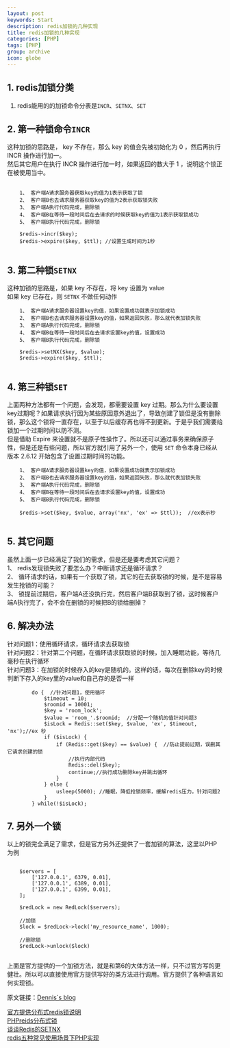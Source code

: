 ```yaml
---
layout: post
keywords: Start
description: redis加锁的几种实现
title: redis加锁的几种实现
categories: [PHP]
tags: [PHP]
group: archive
icon: globe
---
```




## 1. redis加锁分类
1. redis能用的的加锁命令分表是`INCR`、`SETNX`、`SET`

## 2. 第一种锁命令`INCR`
这种加锁的思路是， key 不存在，那么 key 的值会先被初始化为 0 ，然后再执行 INCR 操作进行加一。  
然后其它用户在执行 INCR 操作进行加一时，如果返回的数大于 1 ，说明这个锁正在被使用当中。  

```

    1、 客户端A请求服务器获取key的值为1表示获取了锁
    2、 客户端B也去请求服务器获取key的值为2表示获取锁失败
    3、 客户端A执行代码完成，删除锁
    4、 客户端B在等待一段时间后在去请求的时候获取key的值为1表示获取锁成功
    5、 客户端B执行代码完成，删除锁
 
    $redis->incr($key);
    $redis->expire($key, $ttl); //设置生成时间为1秒
    
```


## 3. 第二种锁`SETNX`
这种加锁的思路是，如果 key 不存在，将 key 设置为 value  
如果 key 已存在，则 `SETNX` 不做任何动作

```
    1、 客户端A请求服务器设置key的值，如果设置成功就表示加锁成功
    2、 客户端B也去请求服务器设置key的值，如果返回失败，那么就代表加锁失败
    3、 客户端A执行代码完成，删除锁
    4、 客户端B在等待一段时间后在去请求设置key的值，设置成功
    5、 客户端B执行代码完成，删除锁
    
    $redis->setNX($key, $value);
    $redis->expire($key, $ttl);
   
```

## 4. 第三种锁`SET`

上面两种方法都有一个问题，会发现，都需要设置 key 过期。那么为什么要设置key过期呢？如果请求执行因为某些原因意外退出了，导致创建了锁但是没有删除锁，那么这个锁将一直存在，以至于以后缓存再也得不到更新。于是乎我们需要给锁加一个过期时间以防不测。  
但是借助 Expire 来设置就不是原子性操作了。所以还可以通过事务来确保原子性，但是还是有些问题，所以官方就引用了另外一个，使用 `SET` 命令本身已经从版本 2.6.12 开始包含了设置过期时间的功能。

```
    1、 客户端A请求服务器设置key的值，如果设置成功就表示加锁成功
    2、 客户端B也去请求服务器设置key的值，如果返回失败，那么就代表加锁失败
    3、 客户端A执行代码完成，删除锁
    4、 客户端B在等待一段时间后在去请求设置key的值，设置成功
    5、 客户端B执行代码完成，删除锁
        
    $redis->set($key, $value, array('nx', 'ex' => $ttl));  //ex表示秒
    
```

## 5. 其它问题

虽然上面一步已经满足了我们的需求，但是还是要考虑其它问题？  
    1、 redis发现锁失败了要怎么办？中断请求还是循环请求？  
    2、 循环请求的话，如果有一个获取了锁，其它的在去获取锁的时候，是不是容易发生抢锁的可能？  
    3、 锁提前过期后，客户端A还没执行完，然后客户端B获取到了锁，这时候客户端A执行完了，会不会在删锁的时候把B的锁给删掉？  


## 6. 解决办法

针对问题1：使用循环请求，循环请求去获取锁  
针对问题2：针对第二个问题，在循环请求获取锁的时候，加入睡眠功能，等待几毫秒在执行循环  
针对问题3：在加锁的时候存入的key是随机的。这样的话，每次在删除key的时候判断下存入的key里的value和自己存的是否一样  

```
        do {  //针对问题1，使用循环
            $timeout = 10;
            $roomid = 10001;
            $key = 'room_lock';
            $value = 'room_'.$roomid;  //分配一个随机的值针对问题3
            $isLock = Redis::set($key, $value, 'ex', $timeout, 'nx');//ex 秒
            if ($isLock) {
                if (Redis::get($key) == $value) {  //防止提前过期，误删其它请求创建的锁
                    //执行内部代码
                    Redis::del($key);
                    continue;//执行成功删除key并跳出循环
                }
            } else {
                usleep(5000); //睡眠，降低抢锁频率，缓解redis压力，针对问题2
            }
        } while(!$isLock);

```

## 7. 另外一个锁
以上的锁完全满足了需求，但是官方另外还提供了一套加锁的算法，这里以PHP为例

```

    $servers = [
        ['127.0.0.1', 6379, 0.01],
        ['127.0.0.1', 6389, 0.01],
        ['127.0.0.1', 6399, 0.01],
    ];
    
    $redLock = new RedLock($servers);
    
    //加锁
    $lock = $redLock->lock('my_resource_name', 1000);
    
    //删除锁
    $redLock->unlock($lock)


```
上面是官方提供的一个加锁方法，就是和第6的大体方法一样，只不过官方写的更健壮。所以可以直接使用官方提供写好的类方法进行调用。官方提供了各种语言如何实现锁。

原文链接：[Dennis`s blog](http://ukagaka.github.io/php/2017/09/21/redisLock.html)  

[官方提供分布式redis锁说明](https://redis.io/topics/distlock)  
[PHPreids分布式锁](https://github.com/ronnylt/redlock-php)  
[谈谈Redis的SETNX](https://huoding.com/2015/09/14/463)  
[redis五种常见使用场景下PHP实现](https://segmentfault.com/a/1190000008404117?hmsr=toutiao.io&utm_medium=toutiao.io&utm_source=toutiao.io)